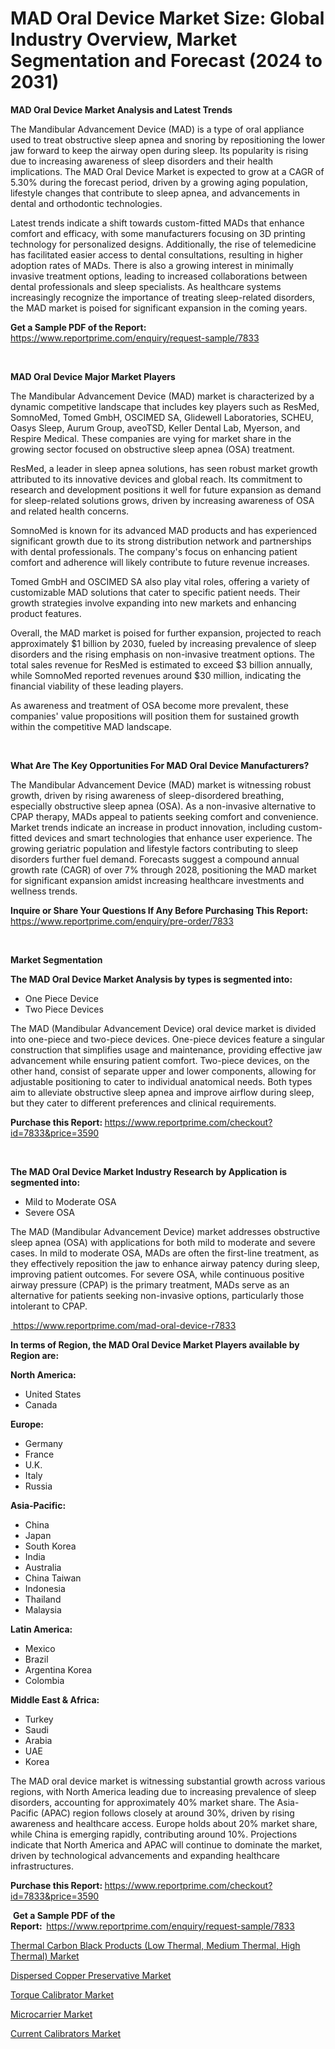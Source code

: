 <p><h1>MAD Oral Device Market Size: Global Industry Overview, Market Segmentation and Forecast (2024 to 2031)</h1></p><p><strong>MAD Oral Device Market Analysis and Latest Trends</strong></p>
<p><p>The Mandibular Advancement Device (MAD) is a type of oral appliance used to treat obstructive sleep apnea and snoring by repositioning the lower jaw forward to keep the airway open during sleep. Its popularity is rising due to increasing awareness of sleep disorders and their health implications. The MAD Oral Device Market is expected to grow at a CAGR of 5.30% during the forecast period, driven by a growing aging population, lifestyle changes that contribute to sleep apnea, and advancements in dental and orthodontic technologies. </p><p>Latest trends indicate a shift towards custom-fitted MADs that enhance comfort and efficacy, with some manufacturers focusing on 3D printing technology for personalized designs. Additionally, the rise of telemedicine has facilitated easier access to dental consultations, resulting in higher adoption rates of MADs. There is also a growing interest in minimally invasive treatment options, leading to increased collaborations between dental professionals and sleep specialists. As healthcare systems increasingly recognize the importance of treating sleep-related disorders, the MAD market is poised for significant expansion in the coming years.</p></p>
<p><strong>Get a Sample PDF of the Report:&nbsp;</strong> <a href="https://www.reportprime.com/enquiry/request-sample/7833?utm_campaign=1550&utm_medium=2&utm_source=Github&utm_content=ia&utm_term=18102024&utm_id=mad-oral-device">https://www.reportprime.com/enquiry/request-sample/7833</a></p>
<p>&nbsp;</p>
<p><strong>MAD Oral Device Major Market Players</strong></p>
<p><p>The Mandibular Advancement Device (MAD) market is characterized by a dynamic competitive landscape that includes key players such as ResMed, SomnoMed, Tomed GmbH, OSCIMED SA, Glidewell Laboratories, SCHEU, Oasys Sleep, Aurum Group, aveoTSD, Keller Dental Lab, Myerson, and Respire Medical. These companies are vying for market share in the growing sector focused on obstructive sleep apnea (OSA) treatment.</p><p>ResMed, a leader in sleep apnea solutions, has seen robust market growth attributed to its innovative devices and global reach. Its commitment to research and development positions it well for future expansion as demand for sleep-related solutions grows, driven by increasing awareness of OSA and related health concerns.</p><p>SomnoMed is known for its advanced MAD products and has experienced significant growth due to its strong distribution network and partnerships with dental professionals. The company's focus on enhancing patient comfort and adherence will likely contribute to future revenue increases.</p><p>Tomed GmbH and OSCIMED SA also play vital roles, offering a variety of customizable MAD solutions that cater to specific patient needs. Their growth strategies involve expanding into new markets and enhancing product features.</p><p>Overall, the MAD market is poised for further expansion, projected to reach approximately $1 billion by 2030, fueled by increasing prevalence of sleep disorders and the rising emphasis on non-invasive treatment options. The total sales revenue for ResMed is estimated to exceed $3 billion annually, while SomnoMed reported revenues around $30 million, indicating the financial viability of these leading players.</p><p>As awareness and treatment of OSA become more prevalent, these companies' value propositions will position them for sustained growth within the competitive MAD landscape.</p></p>
<p>&nbsp;</p>
<p><strong>What Are The Key Opportunities For MAD Oral Device Manufacturers?</strong></p>
<p><p>The Mandibular Advancement Device (MAD) market is witnessing robust growth, driven by rising awareness of sleep-disordered breathing, especially obstructive sleep apnea (OSA). As a non-invasive alternative to CPAP therapy, MADs appeal to patients seeking comfort and convenience. Market trends indicate an increase in product innovation, including custom-fitted devices and smart technologies that enhance user experience. The growing geriatric population and lifestyle factors contributing to sleep disorders further fuel demand. Forecasts suggest a compound annual growth rate (CAGR) of over 7% through 2028, positioning the MAD market for significant expansion amidst increasing healthcare investments and wellness trends.</p></p>
<p><strong>Inquire or Share Your Questions If Any Before Purchasing This Report:</strong> <a href="https://www.reportprime.com/enquiry/pre-order/7833?utm_campaign=1550&utm_medium=2&utm_source=Github&utm_content=ia&utm_term=18102024&utm_id=mad-oral-device">https://www.reportprime.com/enquiry/pre-order/7833</a></p>
<p>&nbsp;</p>
<p><strong>Market Segmentation</strong></p>
<p><strong>The MAD Oral Device Market Analysis by types is segmented into:</strong></p>
<p><ul><li>One Piece Device</li><li>Two Piece Devices</li></ul></p>
<p><p>The MAD (Mandibular Advancement Device) oral device market is divided into one-piece and two-piece devices. One-piece devices feature a singular construction that simplifies usage and maintenance, providing effective jaw advancement while ensuring patient comfort. Two-piece devices, on the other hand, consist of separate upper and lower components, allowing for adjustable positioning to cater to individual anatomical needs. Both types aim to alleviate obstructive sleep apnea and improve airflow during sleep, but they cater to different preferences and clinical requirements.</p></p>
<p><strong>Purchase this Report:&nbsp;</strong><a href="https://www.reportprime.com/checkout?id=7833&price=3590&utm_campaign=1550&utm_medium=2&utm_source=Github&utm_content=ia&utm_term=18102024&utm_id=mad-oral-device">https://www.reportprime.com/checkout?id=7833&price=3590</a></p>
<p>&nbsp;</p>
<p><strong>The MAD Oral Device Market Industry Research by Application is segmented into:</strong></p>
<p><ul><li>Mild to Moderate OSA</li><li>Severe OSA</li></ul></p>
<p><p>The MAD (Mandibular Advancement Device) market addresses obstructive sleep apnea (OSA) with applications for both mild to moderate and severe cases. In mild to moderate OSA, MADs are often the first-line treatment, as they effectively reposition the jaw to enhance airway patency during sleep, improving patient outcomes. For severe OSA, while continuous positive airway pressure (CPAP) is the primary treatment, MADs serve as an alternative for patients seeking non-invasive options, particularly those intolerant to CPAP.</p></p>
<p><a href="https://www.reportprime.com/mad-oral-device-r7833?utm_campaign=1550&utm_medium=2&utm_source=Github&utm_content=ia&utm_term=18102024&utm_id=mad-oral-device">&nbsp;https://www.reportprime.com/mad-oral-device-r7833</a></p>
<p><strong>In terms of Region, the MAD Oral Device Market Players available by Region are:</strong></p>
<p>
    <p> <strong> North America: </strong>
        <ul>
            <li>United States</li>
            <li>Canada</li>
        </ul>
        </p> 
    <p> <strong> Europe: </strong>
        <ul>
            <li>Germany</li>
            <li>France</li>
            <li>U.K.</li>
            <li>Italy</li>
            <li>Russia</li>
        </ul>
        </p> 
    <p> <strong> Asia-Pacific: </strong>
        <ul>
            <li>China</li>
            <li>Japan</li>
            <li>South Korea</li>
            <li>India</li>
            <li>Australia</li>
            <li>China Taiwan</li>
            <li>Indonesia</li>
            <li>Thailand</li>
            <li>Malaysia</li>
        </ul>
        </p> 
    <p> <strong> Latin America: </strong>
        <ul>
            <li>Mexico</li>
            <li>Brazil</li>
            <li>Argentina Korea</li>
            <li>Colombia</li>
        </ul>
        </p> 
    <p> <strong> Middle East & Africa: </strong>
        <ul>
            <li>Turkey</li>
            <li>Saudi</li>
            <li>Arabia</li>
            <li>UAE</li>
            <li>Korea</li>
        </ul>
    </p>
    </p>
<p><p>The MAD oral device market is witnessing substantial growth across various regions, with North America leading due to increasing prevalence of sleep disorders, accounting for approximately 40% market share. The Asia-Pacific (APAC) region follows closely at around 30%, driven by rising awareness and healthcare access. Europe holds about 20% market share, while China is emerging rapidly, contributing around 10%. Projections indicate that North America and APAC will continue to dominate the market, driven by technological advancements and expanding healthcare infrastructures.</p></p>
<p><strong>Purchase this Report: </strong><a href="https://www.reportprime.com/checkout?id=7833&price=3590&utm_campaign=1550&utm_medium=2&utm_source=Github&utm_content=ia&utm_term=18102024&utm_id=mad-oral-device">https://www.reportprime.com/checkout?id=7833&price=3590</a></p>
<p>&nbsp;<strong>Get a Sample PDF of the Report:&nbsp;&nbsp;</strong><a href="https://www.reportprime.com/enquiry/request-sample/7833?utm_campaign=1550&utm_medium=2&utm_source=Github&utm_content=ia&utm_term=18102024&utm_id=mad-oral-device">https://www.reportprime.com/enquiry/request-sample/7833</a></p>
<p><strong></strong></p>
<p><p><a href="https://www.linkedin.com/pulse/thermal-carbon-black-products-low-medium-high-ecosystem-mapping-gmk6f?utm_campaign=1550&utm_medium=2&utm_source=Github&utm_content=ia&utm_term=18102024&utm_id=mad-oral-device">Thermal Carbon Black Products (Low Thermal, Medium Thermal, High Thermal) Market</a></p><p><a href="https://www.linkedin.com/pulse/market-forecasting-change-global-dispersed-copper-preservative-05lbf?utm_campaign=1550&utm_medium=2&utm_source=Github&utm_content=ia&utm_term=18102024&utm_id=mad-oral-device">Dispersed Copper Preservative Market</a></p><p><a href="https://issuu.com/reportprime-2/docs/torque-calibrator-market-size-2030._7bfa748c9e5d61?utm_campaign=1550&utm_medium=2&utm_source=Github&utm_content=ia&utm_term=18102024&utm_id=mad-oral-device">Torque Calibrator Market</a></p><p><a href="https://github.com/ChiragRp1/Market-Research-Report-List-6/blob/main/microcarrier-market.md?utm_campaign=1550&utm_medium=2&utm_source=Github&utm_content=ia&utm_term=18102024&utm_id=mad-oral-device">Microcarrier Market</a></p><p><a href="https://issuu.com/reportprime-2/docs/current-calibrators-market-size-203_59282889b72a65?utm_campaign=1550&utm_medium=2&utm_source=Github&utm_content=ia&utm_term=18102024&utm_id=mad-oral-device">Current Calibrators Market</a></p></p>